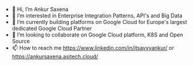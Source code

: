 - 👋 Hi, I’m Ankur Saxena
- 👀 I’m interested in Enterprise Integration Patterns, API's and Big Data
- 🌱 I’m currently building platforms on Google Cloud for Europe's largest dedicated Google Cloud Partner
- 🤝 I’m looking to collaborate on Google Cloud platform, K8S and Open Source
- 📫 How to reach me https://www.linkedin.com/in/itsavvyankur/ or https://ankursaxena.asitech.cloud/

<!---
itsavvy-ankur/itsavvy-ankur is a ✨ special ✨ repository because its `README.md` (this file) appears on your GitHub profile.
You can click the Preview link to take a look at your changes.
--->
